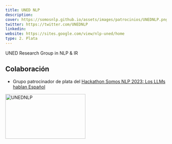 ```yaml
---
title: UNED NLP
description:
cover: https://somosnlp.github.io/assets/images/patrocinios/UNEDNLP.png
twitter: https://twitter.com/UNEDNLP
linkedin:
website: https://sites.google.com/view/nlp-uned/home
type: 2. Plata
---
```


UNED Research Group in NLP & IR

## Colaboración

- Grupo patrocinador de plata del [Hackathon Somos NLP 2023: Los LLMs hablan Español](/hackathon)

<div class="flex justify-center">
    <img alt="UNEDNLP" width="250" height="140" 
    src="https://somosnlp.github.io/assets/images/patrocinios/UNEDNLP.png" />
</div>
